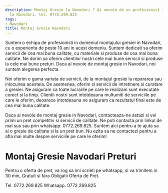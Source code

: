 ```yaml
---
description: Montaj Gresie la Navodari ? Ai nevoie de un profesionist in Montaj Gresie
  la Navodari. tel. 0772.269.825
tags:
- Navodari
title: Montaj Gresie Navodari
---
```




Suntem o echipa de profesionisti in domeniul montajului gresiei in Navodari, cu o experienta de peste 10 ani in acest domeniu. Suntem dedicati sa oferim servicii de cea mai buna calitate, cu materiale si produse de cea mai buna calitate. Ne dorim sa oferim clientilor nostri cele mai bune servicii si produse la cele mai bune preturi. Daca ai nevoie de montaj gresie in Navodari, noi suntem alegerea perfecta. 

Noi oferim o gama variata de servicii, de la montajul gresiei la repararea sau inlocuirea acesteia. De asemenea, oferim si servicii de intretinere si curatare a gresiei. Ne asiguram ca toate lucrarile pe care le realizam sunt executate corect si la timp. Clientii nostri sunt intotdeauna multumiti de serviciile pe care le oferim, deoarece intotdeauna ne asiguram ca rezultatul final este de cea mai buna calitate. 

Daca ai nevoie de montaj gresie in Navodari, contacteaza-ne astazi si vei primi un pret competitiv si servicii de calitate. Ne poti contacta prin linkul de mai sus sau prin whatsapp: 0772.269.825. Suntem aici pentru a te ajuta sa ai o gresie de calitate si la un pret bun. Nu ezita sa ne contactezi pentru a afla mai multe despre serviciile pe care le oferim!

# Montaj Gresie Navodari Preturi
Pentru o oferta de pret, va rog sa imi scrieti pe whatsapp, si va trimitem in 30 min, Gratuit si fara Obligatii Oferta de Pret.

Tel. 0772.269.825
Whatsapp. 0772.269.825